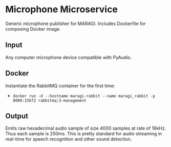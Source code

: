# Microphone Microservice

Generic microphone publisher for MARAGI. Includes Dockerfile for composing Docker image. 

## Input

Any computer microphone device compatible with PyAudio.

## Docker

Instantiate the RabbitMQ container for the first time:
* `docker run -d --hostname maragi-rabbit --name maragi_rabbit -p 8080:15672 rabbitmq:3-management`

## Output

Emits raw hexadecimal audio sample of size 4000 samples at rate of 16kHz. Thus each sample is 250ms. This is pretty standard for audio streaming in real-time for speech recognition and other sound detection.